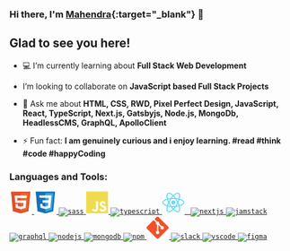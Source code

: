 ### Hi there, I'm [Mahendra](https://mmahendra001.github.io){:target="_blank"} 👋

<h2>Glad to see you here!</h2>

- 💻 I’m currently learning about **Full Stack Web Development**

- I’m looking to collaborate on **JavaScript based Full Stack Projects**

- 💬 Ask me about **HTML, CSS, RWD, Pixel Perfect Design, JavaScript, React, TypeScript, Next.js, Gatsbyjs, Node.js, MongoDb, HeadlessCMS, GraphQL, ApolloClient**

- ⚡ Fun fact: **I am genuinely curious and i enjoy learning. #read #think #code #happyCoding**

<h3 align="left">Languages and Tools:</h3>
<p align="left">  
    <a href="https://www.w3.org/html/" target="_blank"> 
        <code><img src="https://raw.githubusercontent.com/devicons/devicon/master/icons/html5/html5-original.svg" alt="html5" width="40" height="40"/></code> 
    </a>  
    <a href="https://www.w3schools.com/css/" target="_blank"> 
        <code><img src="https://raw.githubusercontent.com/devicons/devicon/master/icons/css3/css3-original.svg" alt="css3" width="40" height="40"/></code>  
    </a>
<!--     <a href="https://getbootstrap.com" target="_blank"> 
        <code><img src="https://raw.githubusercontent.com/devicons/devicon/master/icons/bootstrap/bootstrap-plain.svg" alt="bootstrap" width="40" height="40"/></code>  
    </a>  -->
    <a href="https://sass-lang.com/" target="_blank"> 
        <code><img src="https://cdn.jsdelivr.net/gh/devicons/devicon/icons/sass/sass-original.svg" alt="sass" width="40" height="40"/></code>  
    </a>         
    <a href="https://developer.mozilla.org/en-US/docs/Web/JavaScript" target="_blank"> 
        <code><img src="https://raw.githubusercontent.com/devicons/devicon/master/icons/javascript/javascript-plain.svg" alt="javascript" width="40" height="40"/></code>  
    </a>
    <a href="https://www.typescriptlang.org/" target="_blank"> 
        <code><img src="https://cdn.jsdelivr.net/gh/devicons/devicon/icons/typescript/typescript-original.svg" alt="typescript" width="40" height="40"/></code>  
    </a> 
    <a href="https://reactjs.org/" target="_blank"> 
        <code><img src="https://raw.githubusercontent.com/devicons/devicon/master/icons/react/react-original.svg" alt="React" width="40" height="40"/> </code> 
    </a>
    <a href="#" target="_blank"> 
        <code><img src="https://cdn.jsdelivr.net/gh/devicons/devicon/icons/nextjs/nextjs-original.svg" alt="nextjs" width="40" height="40"/></code>  
    </a> 
<!--     <a href="#" target="_blank"> 
        <code><img src="https://cdn.jsdelivr.net/gh/devicons/devicon/icons/gatsby/gatsby-plain.svg" alt="gatsby" width="40" height="40"/></code>  
    </a>  -->
    <a href="#" target="_blank"> 
        <code><img src="https://cdn.jsdelivr.net/gh/devicons/devicon/icons/jamstack/jamstack-original.svg" alt="jamstack" width="40" height="40"/></code>  
    </a>     
    <a href="#" target="_blank"> 
        <code><img src="https://cdn.jsdelivr.net/gh/devicons/devicon/icons/graphql/graphql-plain.svg" alt="graphql" width="40" height="40"/></code>  
    </a> 
    <a href="#" target="_blank"> 
        <code><img src="https://cdn.jsdelivr.net/gh/devicons/devicon/icons/nodejs/nodejs-original.svg" alt="nodejs" width="40" height="40"/></code>  
    </a> 
    <a href="#" target="_blank"> 
        <code><img src="https://cdn.jsdelivr.net/gh/devicons/devicon/icons/mongodb/mongodb-original.svg" alt="mongodb" width="40" height="40"/></code>  
    </a>
    <a href="#" target="_blank"> 
    <code><img src="https://cdn.jsdelivr.net/gh/devicons/devicon/icons/npm/npm-original-wordmark.svg" alt="npm" width="40" height="40"/></code>  
    </a>     
    <a href="https://git-scm.com/" target="_blank"> 
        <code><img src="https://raw.githubusercontent.com/devicons/devicon/master/icons/git/git-original.svg" alt="git" width="40" height="40"/></code>  
    </a> 
<!--     <a href="#" target="_blank"> 
    <code><img src="https://cdn.jsdelivr.net/gh/devicons/devicon/icons/github/github-original.svg" alt="github" width="40" height="40"/></code>  
    </a>  -->
    <a href="#" target="_blank"> 
    <code><img src="https://cdn.jsdelivr.net/gh/devicons/devicon/icons/slack/slack-original.svg" alt="slack" width="40" height="40"/></code>  
    </a> 
    <a href="#" target="_blank"> 
    <code><img src="https://cdn.jsdelivr.net/gh/devicons/devicon/icons/vscode/vscode-original.svg" alt="vscode" width="40" height="40"/></code>  
    </a> 
    <a href="#" target="_blank"> 
    <code><img src="https://cdn.jsdelivr.net/gh/devicons/devicon/icons/figma/figma-original.svg" alt="figma" width="40" height="40"/></code>  
    </a> 
<!--     <a href="#" target="_blank"> 
    <code><img src="https://cdn.jsdelivr.net/gh/devicons/devicon/icons/amazonwebservices/amazonwebservices-original.svg" alt="aws" width="40" height="40"/>           </code>   -->
    </a>    
</p>

